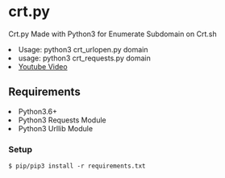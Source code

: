 # crt.py
Crt.py Made with Python3 for Enumerate Subdomain on Crt.sh
  <li> Usage: python3 crt_urlopen.py domain</li>
  <li> usage: python3 crt_requests.py domain </li>
  <li> <a href="https://www.youtube.com/watch?v=wglIKPp_-Ts">Youtube Video </a> </li>
<h2> Requirements </h2>
  <li>Python3.6+ </li>
  <li>Python3 Requests Module </li>
  <li>Python3 Urllib Module </li>
<h3> Setup </h3>
  <code>$ pip/pip3 install -r requirements.txt </code>
  
